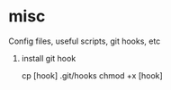 # misc
Config files, useful scripts, git hooks, etc

1. install git hook
   
   cp [hook] .git/hooks
   chmod +x [hook] 
